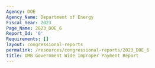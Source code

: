 ```yaml
---
Agency: DOE
Agency_Name: Department of Energy
Fiscal_Year: 2023
Page_Name: 2023_DOE_6
Report_Id: '6'
Requirements: []
layout: congressional-reports
permalink: /resources/congressional-reports/2023_DOE_6
title: OMB Government Wide Improper Payment Report
---
```

